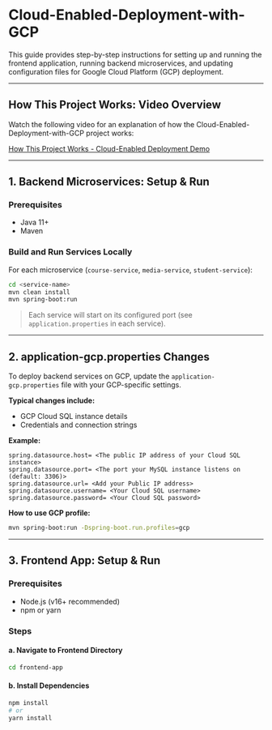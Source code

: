 # Cloud-Enabled-Deployment-with-GCP

This guide provides step-by-step instructions for setting up and running the frontend application, running backend microservices, and updating configuration files for Google Cloud Platform (GCP) deployment.

---

## How This Project Works: Video Overview

Watch the following video for an explanation of how the Cloud-Enabled-Deployment-with-GCP project works:

[How This Project Works - Cloud-Enabled Deployment Demo](https://drive.google.com/file/d/1dojebb8l0mBWqLl6GZ2RBv3G9NmErdzb/view?usp=drive_link)

---

## 1. Backend Microservices: Setup & Run

### Prerequisites
- Java 11+
- Maven

### Build and Run Services Locally

For each microservice (`course-service`, `media-service`, `student-service`):

```sh
cd <service-name>
mvn clean install
mvn spring-boot:run
```

> Each service will start on its configured port (see `application.properties` in each service).

---

## 2. application-gcp.properties Changes

To deploy backend services on GCP, update the `application-gcp.properties` file with your GCP-specific settings.

**Typical changes include:**
- GCP Cloud SQL instance details
- Credentials and connection strings

**Example:**

```properties
spring.datasource.host= <The public IP address of your Cloud SQL instance>
spring.datasource.port= <The port your MySQL instance listens on (default: 3306)>
spring.datasource.url= <Add your Public IP address>
spring.datasource.username= <Your Cloud SQL username>
spring.datasource.password= <Your Cloud SQL password>
```

**How to use GCP profile:**
```sh
mvn spring-boot:run -Dspring-boot.run.profiles=gcp
```

---

## 3. Frontend App: Setup & Run

### Prerequisites
- Node.js (v16+ recommended)
- npm or yarn

### Steps

#### a. Navigate to Frontend Directory
```sh
cd frontend-app
```

#### b. Install Dependencies
```sh
npm install
# or
yarn install
```
